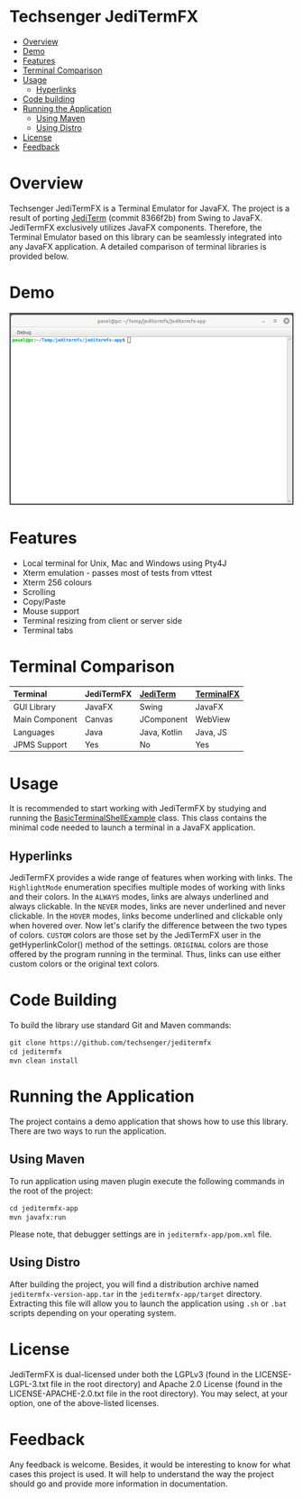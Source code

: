 # Techsenger JediTermFX
* [Overview](#overview)
* [Demo](#demo)
* [Features](#features)
* [Terminal Comparison](#comparison)
* [Usage](#usage)
    * [Hyperlinks](#usage-hyperlinks)
* [Code building](#code-building)
* [Running the Application](#application)
    * [Using Maven](#application-maven)
    * [Using Distro](#application-distro)
* [License](#license)
* [Feedback](#feedback)

# Overview <a name="overview"></a>

Techsenger JediTermFX is a Terminal Emulator for JavaFX. The project is a result of porting
[JediTerm](https://github.com/JetBrains/jediterm) (commit 8366f2b) from Swing to JavaFX. JediTermFX exclusively
utilizes JavaFX components. Therefore, the Terminal Emulator based on this library can be seamlessly integrated into
any JavaFX application. A detailed comparison of terminal libraries is provided below.

# Demo <a name="demo"></a>

![JediTermFX demo](./demo.gif)

# Features <a name="features"></a>

* Local terminal for Unix, Mac and Windows using Pty4J
* Xterm emulation - passes most of tests from vttest
* Xterm 256 colours
* Scrolling
* Copy/Paste
* Mouse support
* Terminal resizing from client or server side
* Terminal tabs

# Terminal Comparison <a name="comparison"></a>

Terminal      | JediTermFX  | [JediTerm](https://github.com/JetBrains/jediterm)  | [TerminalFX](https://github.com/javaterminal/TerminalFX) |
:-------------|:----------- |:--------------|:--------------|
GUI Library   | JavaFX      | Swing         | JavaFX        |
Main Component| Canvas      | JComponent    | WebView       |
Languages     | Java        | Java, Kotlin  | Java, JS      |
JPMS Support  | Yes         | No            | Yes           |

# Usage <a name="usage"></a>

It is recommended to start working with JediTermFX by studying and running the
[BasicTerminalShellExample](jeditermfx-app/src/main/java/com/techsenger/jeditermfx/app/example/BasicTerminalShellExample.java) class.
This class contains the minimal code needed to launch a terminal in a JavaFX application.

## Hyperlinks <a name="usage-hyperlinks"></a>

JediTermFX provides a wide range of features when working with links. The `HighlightMode` enumeration specifies multiple
modes of working with links and their colors. In the `ALWAYS` modes, links are always underlined and always clickable.
In the `NEVER` modes, links are never underlined and never clickable. In the `HOVER` modes, links become underlined and
clickable only when hovered over. Now let's clarify the difference between the two types of colors. `CUSTOM` colors
are those set by the JediTermFX user in the getHyperlinkColor() method of the settings. `ORIGINAL` colors are those
offered by the program running in the terminal. Thus, links can use either custom colors or the original text colors.

# Code Building <a name="code-building"></a>

To build the library use standard Git and Maven commands:

    git clone https://github.com/techsenger/jeditermfx
    cd jeditermfx
    mvn clean install

# Running the Application <a name="application"></a>

The project contains a demo application that shows how to use this library. There are two ways to run the application.

## Using Maven <a name="application-maven"></a>

To run application using maven plugin execute the following commands in the root of the project:

    cd jeditermfx-app
    mvn javafx:run

Please note, that debugger settings are in `jeditermfx-app/pom.xml` file.

## Using Distro <a name="application-distro"></a>

After building the project, you will find a distribution archive named `jeditermfx-version-app.tar` in the
`jeditermfx-app/target` directory. Extracting this file will allow you to launch the application using `.sh` or `.bat`
scripts depending on your operating system.

# License <a name="license"></a>

JediTermFX is dual-licensed under both the LGPLv3 (found in the LICENSE-LGPL-3.txt file in the root directory) and
Apache 2.0 License (found in the LICENSE-APACHE-2.0.txt file in the root directory). You may select, at your option,
one of the above-listed licenses.

# Feedback <a name="feedback"></a>

Any feedback is welcome. Besides, it would be interesting to know for what cases this project is used. It will
help to understand the way the project should go and provide more information in documentation.



